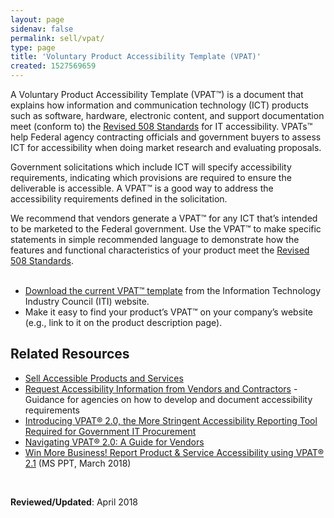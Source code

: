 ```yaml
---
layout: page
sidenav: false
permalink: sell/vpat/
type: page
title: 'Voluntary Product Accessibility Template (VPAT)'
created: 1527569659
---
```


A Voluntary Product Accessibility Template (VPAT&trade;) is a document that explains how information and communication technology (ICT) products such as software, hardware, electronic content, and support documentation meet (conform to) the [Revised 508 Standards][1] for IT accessibility. VPATs&trade; help Federal agency contracting officials and government buyers to assess ICT for accessibility when doing market research and evaluating proposals.

Government solicitations which include ICT will specify accessibility requirements, indicating which provisions are required to ensure the deliverable is accessible. A VPAT&trade; is a good way to address the accessibility requirements defined in the solicitation.

We recommend that vendors generate a VPAT&trade; for any ICT that&rsquo;s intended to be marketed to the Federal government. Use the VPAT&trade; to make specific statements in simple recommended language to demonstrate how the features and functional characteristics of your product meet the [Revised 508 Standards][1].  
&nbsp;

  * [Download the current VPAT&trade; template][2] from the Information Technology Industry Council (ITI) website.&nbsp;
  * Make it easy to find your product&rsquo;s VPAT&trade; on your company&rsquo;s website (e.g., link to it on the product description page).

## Related Resources

  * [Sell Accessible Products and Services][3]
  * [Request Accessibility Information from Vendors and Contractors][4] - Guidance for agencies on how to develop and document accessibility requirements
  * <a data-saferedirecturl="https://www.google.com/url?hl=en&q=https://www.microassist.com/digital-accessibility/introducing-vpat-2-0-accessible-gov-procurement/&source=gmail&ust=1535827624463000&usg=AFQjCNEJNNgFBJ2mMm55lcRrujQm0Vikzw" href="https://www.microassist.com/digital-accessibility/introducing-vpat-2-0-accessible-gov-procurement/" target="_blank">Introducing VPAT&reg; 2.0, the More Stringent Accessibility Reporting Tool Required for Government IT Procurement</a>
  * <a data-saferedirecturl="https://www.google.com/url?hl=en&q=https://www.levelaccess.com/resources/navigating-vpat-2-0-guide-vendors/&source=gmail&ust=1535827624463000&usg=AFQjCNEnDq4tr-n45-oMCKRI4gAFcsmbAw" href="https://www.levelaccess.com/resources/navigating-vpat-2-0-guide-vendors/" target="_blank">Navigating VPAT&reg; 2.0: A Guide for Vendors</a>
  * <a data-saferedirecturl="https://www.google.com/url?hl=en&q=https://s3.amazonaws.com/storage.pardot.com/487581/58790/Win_More_Business_VPAT_2.1_FINAL.pptx&source=gmail&ust=1535827624463000&usg=AFQjCNEpdFm0x2NUeTb0idqiyUQkZJpTkw" href="https://s3.amazonaws.com/storage.pardot.com/487581/58790/Win_More_Business_VPAT_2.1_FINAL.pptx" target="_blank">Win More Business! Report Product & Service Accessibility using VPAT&reg; 2.1</a>&nbsp;(MS PPT, March 2018)

&nbsp;

**Reviewed/Updated**: April 2018

&nbsp;

 [1]: https://www.access-board.gov/guidelines-and-standards/communications-and-it/about-the-ict-refresh/final-rule
 [2]: https://www.itic.org/policy/accessibility/vpat
 [3]: /sell
 [4]: /buy/request-accessibility-information
